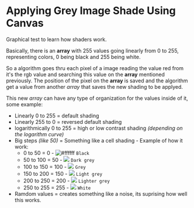 # Applying Grey Image Shade Using Canvas

Graphical test to learn how shaders work.

Basically, there is an **array** with 255 values going linearly from 0 to 255, representing colors, 0 being black and 255 being white.

So a algorithm goes thru each pixel of a image reading the value red from it's the rgb value and searching this value on the **array** mentioned previously. The position of the pixel on the **array** is saved and the algorithm get a value from another *array* that saves the new shading to be applyed.

This new *array* can have any type of organization for the values inside of it, 
some example:

- Linearly 0 to 255 = default shading
- Linearly 255 to 0 = reversed default shading
- logarithmically 0 to 255 = high or low contrast shading *(depending on the logarithm curve)*
- Big steps *(like 50)* = Something like a cell shading - Example of how it work:
  -  0 to 50 = 0 - ![#ffffff](https://placehold.co/15x15/ffffff/ffffff.png) `Black`
  -  50 to 100 = 50 - ![](https://placehold.co/15x15/cccccc/cccccc.png) `Dark grey`
  -  100 to 150 = 100 - ![](https://placehold.co/15x15/999999/999999.png) `Grey`
  -  150 to 200 = 150 - ![](https://placehold.co/15x15/777777/777777.png) `Light grey`
  -  200 to 250 = 200 - ![](https://placehold.co/15x15/333333/333333.png) `Lighter grey`
  -  250 to 255 = 255 - ![](https://placehold.co/15x15/000000/000000.png) `White` 
 - Ramdom values = creates something like a noise, its suprising how well this works.
